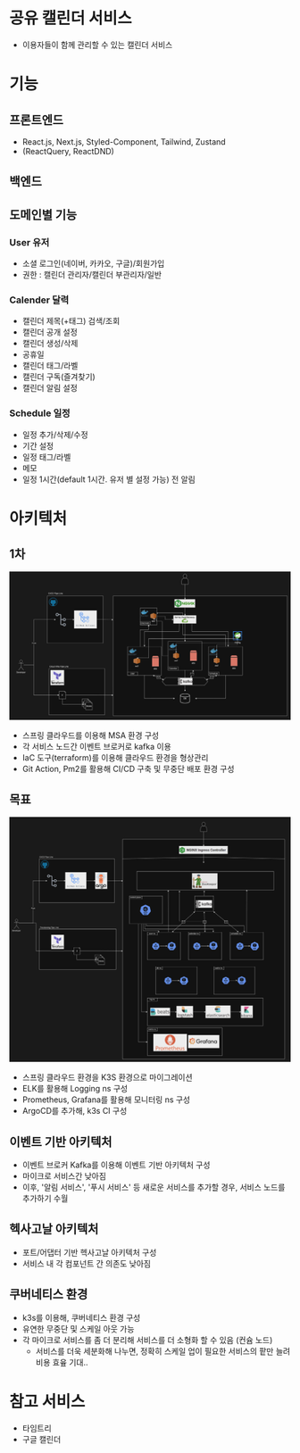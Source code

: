 # 공유 캘린더 서비스
- 이용자들이 함께 관리할 수 있는 캘린더 서비스
# 기능
## 프론트엔드
- React.js, Next.js, Styled-Component, Tailwind, Zustand
- (ReactQuery, ReactDND)
## 백엔드
## 도메인별 기능
### User 유저
- 소셜 로그인(네이버, 카카오, 구글)/회원가입
- 권한 : 캘린더 관리자/캘린더 부관리자/일반
### Calender 달력
- 캘린더 제목(+태그) 검색/조회
- 캘린더 공개 설정
- 캘린더 생성/삭제
- 공휴일
- 캘린더 태그/라벨
- 캘린더 구독(즐겨찾기)
- 캘린더 알림 설정
### Schedule 일정
- 일정 추가/삭제/수정
- 기간 설정
- 일정 태그/라벨
- 메모
- 일정 1시간(default 1시간. 유저 별 설정 가능) 전 알림
# 아키텍처
## 1차
![Pasted image 20241016185631.png](./img/v1.png)
- 스프링 클라우드를 이용해 MSA 환경 구성
- 각 서비스 노드간 이벤트 브로커로 kafka 이용
- IaC 도구(terraform)를 이용해 클라우드 환경을 형상관리
- Git Action, Pm2를 활용해 CI/CD 구축 및 무중단 배포 환경 구성
## 목표
![Pasted image 20241016185631.png](./img/v2.png)
- 스프링 클라우드 환경을 K3S 환경으로 마이그레이션
- ELK를 활용해 Logging ns 구성
- Prometheus, Grafana를 활용해 모니터링 ns 구성
- ArgoCD를 추가해, k3s CI 구성
## 이벤트 기반 아키텍처
- 이벤트 브로커 Kafka를 이용해 이벤트 기반 아키텍처 구성
- 마이크로 서비스간 낮아짐
- 이후, '알림 서비스', '푸시 서비스' 등 새로운 서비스를 추가할 경우, 서비스 노드를 추가하기 수월
## 헥사고날 아키텍처
- 포트/어댑터 기반 헥사고날 아키텍처 구성
- 서비스 내 각 컴포넌트 간 의존도 낮아짐
## 쿠버네티스 환경
- k3s를 이용해, 쿠버네티스 환경 구성
- 유연한 무중단 및 스케일 아웃 가능
- 각 마이크로 서비스를 좀 더 분리해 서비스를 더 소형화 할 수 있음 (컨슘 노드)
    - 서비스를 더욱 세분화해 나누면, 정확히 스케일 업이 필요한 서비스의 팥만 늘려 비용 효윺 기대..
# 참고 서비스
- 타임트리
- 구글 캘린더